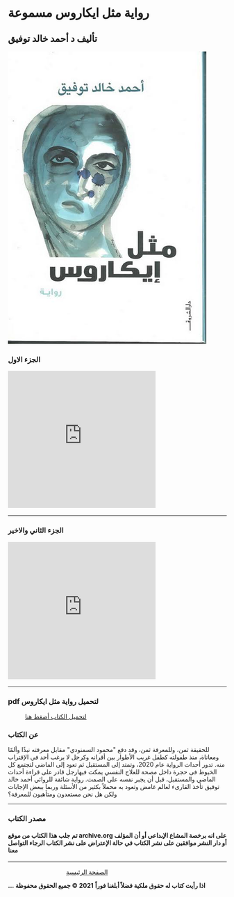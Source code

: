 # رواية مثل ايكاروس مسموعة 
## تأليف د أحمد خالد توفيق
![](https://raw.githubusercontent.com/iqraa4u/iqraa4u.github.io/main/images%20-%202021-05-16T093938.630.jpeg)

### الجزء الاول
<iframe width="340" height="315" src="https://www.youtube.com/embed/7c2DfatEKws" title="YouTube video player" frameborder="0" allow="accelerometer; autoplay; clipboard-write; encrypted-media; gyroscope; picture-in-picture" allowfullscreen></iframe>

----
### الجزء الثاني والاخير
<iframe width="340" height="315" src="https://www.youtube.com/embed/cUGW4KEVn6s" title="YouTube video player" frameborder="0" allow="accelerometer; autoplay; clipboard-write; encrypted-media; gyroscope; picture-in-picture" allowfullscreen></iframe>

----
###  pdf لتحميل رواية مثل ايكاروس
          [لتحميل الكتاب أضغط هنا](https://iqraa4u.me/Ekaros.html)

### عن الكتاب

للحقيقة ثمن، وللمعرفة ثمن، وقد دفع "محمود السمنودي" مقابل معرفته نبذًا وألمًا ومعاناة، منذ طفولته كطفل غريب الأطوار بين أقرانه وكرجل لا يرغب أحد في الإقتراب منه. تدور أحداث الرواية عام 2020، وتمتد إلى المستقبل ثم تعود إلى الماضي لتجتمع كل الخيوط فى حجرة داخل مصحة للعلاج النفسي يمكث فيهارجل قادر على قراءة أحداث الماضي والمستقبل، قبل أن يجبر نفسه على الصمت. رواية شائقة للروائي أحمد خالد توفيق تأخذ القارىء لعالم غامض وتعود به محملاً بكثير من الأسئلة وربما ببعض الإجابات ولكن هل نحن مستعدون ومتأهبون للمعرفة؟
* * *

### مصدر الكتاب

#### تم جلب هذا الكتاب من موقع archive.org على انه برخصة المشاع الإبداعي أو أن المؤلف أو دار النشر موافقين على نشر الكتاب في حالة الإعتراض على نشر الكتاب الرجاء التواصل معنا

* * *

                                  [الصفحة الرئيسية](https://iqraa4u.me/)

**... اذا رأيت كتاب له حقوق ملكية فضلاً أبلغنا فوراً** **2021 © جميع الحقوق محفوظة**
